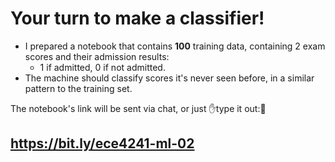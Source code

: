 <h1>
  <twemoji-man-technologist /><twemoji-woman-technologist /> Your turn to make
  a classifier!
</h1>

<div></div>

- I prepared a notebook that contains **100** training data, containing 2 exam
scores and their admission results:  
  - $1$ if admitted, $0$ if not admitted.
- The machine should classify scores it's never seen before, in a similar pattern 
to the training set.

<div class="mt-8"></div>

The notebook's link will be sent via chat, or just <twemoji-keyboard /> <twemoji-keyboard />
✋type it out:🤚

## https://bit.ly/ece4241-ml-02

<Countdown class="text-orange-500 mt-16" />
